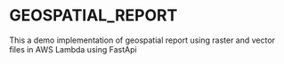 # GEOSPATIAL_REPORT
This a demo implementation of geospatial report using raster and vector files in AWS Lambda using FastApi
